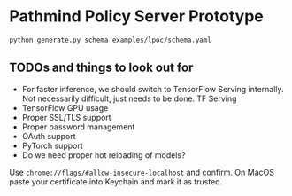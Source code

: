 # Pathmind Policy Server Prototype 

```bash
python generate.py schema examples/lpoc/schema.yaml
```


## TODOs and things to look out for

- For faster inference, we should switch to TensorFlow Serving internally. 
Not necessarily difficult, just needs to be done. TF Serving
- TensorFlow GPU usage
- Proper SSL/TLS support
- Proper password management
- OAuth support
- PyTorch support
- Do we need proper hot reloading of models?

Use `chrome://flags/#allow-insecure-localhost` and confirm. On MacOS paste your
certificate into Keychain and mark it as trusted.
 

